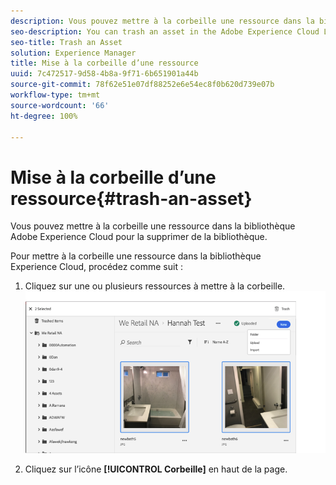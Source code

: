 ```yaml
---
description: Vous pouvez mettre à la corbeille une ressource dans la bibliothèque Adobe Experience Cloud pour la supprimer de la bibliothèque.
seo-description: You can trash an asset in the Adobe Experience Cloud Library to remove it from the Library.
seo-title: Trash an Asset
solution: Experience Manager
title: Mise à la corbeille d’une ressource
uuid: 7c472517-9d58-4b8a-9f71-6b651901a44b
source-git-commit: 78f62e51e07df88252e6e54ec8f0b620d739e07b
workflow-type: tm+mt
source-wordcount: '66'
ht-degree: 100%

---
```



# Mise à la corbeille d’une ressource{#trash-an-asset}

Vous pouvez mettre à la corbeille une ressource dans la bibliothèque Adobe Experience Cloud pour la supprimer de la bibliothèque.

Pour mettre à la corbeille une ressource dans la bibliothèque Experience Cloud, procédez comme suit :

1. Cliquez sur une ou plusieurs ressources à mettre à la corbeille. ![](assets/import_options_mulit_select_trash.png)

1. Cliquez sur l’icône **[!UICONTROL Corbeille]** en haut de la page.

